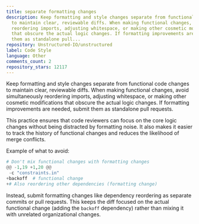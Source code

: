 ```yaml
---
title: separate formatting changes
description: Keep formatting and style changes separate from functional code changes
  to maintain clear, reviewable diffs. When making functional changes, avoid simultaneously
  reordering imports, adjusting whitespace, or making other cosmetic modifications
  that obscure the actual logic changes. If formatting improvements are needed, submit
  them as standalone pull...
repository: Unstructured-IO/unstructured
label: Code Style
language: Other
comments_count: 2
repository_stars: 12117
---
```


Keep formatting and style changes separate from functional code changes to maintain clear, reviewable diffs. When making functional changes, avoid simultaneously reordering imports, adjusting whitespace, or making other cosmetic modifications that obscure the actual logic changes. If formatting improvements are needed, submit them as standalone pull requests.

This practice ensures that code reviewers can focus on the core logic changes without being distracted by formatting noise. It also makes it easier to track the history of functional changes and reduces the likelihood of merge conflicts.

Example of what to avoid:
```python
# Don't mix functional changes with formatting changes
@@ -1,19 +1,20 @@
 -c "constraints.in"
+backoff  # functional change
+# Also reordering other dependencies (formatting change)
```

Instead, submit formatting changes like dependency reordering as separate commits or pull requests. This keeps the diff focused on the actual functional change (adding the `backoff` dependency) rather than mixing it with unrelated organizational changes.